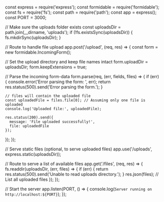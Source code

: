 const express = require('express');
const formidable = require('formidable');
const fs = require('fs');
const path = require('path');
const app = express();
const PORT = 3000;

// Make sure the uploads folder exists
const uploadsDir = path.join(__dirname, 'uploads');
if (!fs.existsSync(uploadsDir)) {
  fs.mkdirSync(uploadsDir);
}

// Route to handle file upload
app.post('/upload', (req, res) => {
  const form = new formidable.IncomingForm();

  // Set the upload directory and keep file names intact
  form.uploadDir = uploadsDir;
  form.keepExtensions = true;

  // Parse the incoming form-data
  form.parse(req, (err, fields, files) => {
    if (err) {
      console.error('Error parsing the form: ', err);
      return res.status(500).send('Error parsing the form.');
    }

    // files will contain the uploaded file
    const uploadedFile = files.file[0]; // Assuming only one file is uploaded
    console.log('Uploaded file:', uploadedFile);

    res.status(200).send({
      message: 'File uploaded successfully!',
      file: uploadedFile
    });
  });
});

// Serve static files (optional, to serve uploaded files)
app.use('/uploads', express.static(uploadsDir));

// Route to serve a list of available files
app.get('/files', (req, res) => {
  fs.readdir(uploadsDir, (err, files) => {
    if (err) {
      return res.status(500).send('Unable to read uploads directory.');
    }
    res.json(files); // List all uploaded files
  });
});

// Start the server
app.listen(PORT, () => {
  console.log(`Server running on http://localhost:${PORT}`);
});
